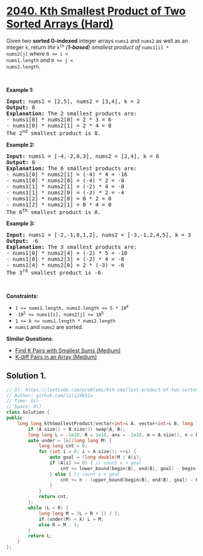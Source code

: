 # [2040. Kth Smallest Product of Two Sorted Arrays (Hard)](https://leetcode.com/problems/kth-smallest-product-of-two-sorted-arrays/)

Given two <strong>sorted 0-indexed</strong> integer arrays <code>nums1</code> and <code>nums2</code> as well as an integer <code>k</code>, return <em>the </em><code>k<sup>th</sup></code><em> (<strong>1-based</strong>) smallest product of </em><code>nums1[i] * nums2[j]</code><em> where </em><code>0 &lt;= i &lt; nums1.length</code><em> and </em><code>0 &lt;= j &lt; nums2.length</code>.
<p>&nbsp;</p>
<p><strong>Example 1:</strong></p>

<pre><strong>Input:</strong> nums1 = [2,5], nums2 = [3,4], k = 2
<strong>Output:</strong> 8
<strong>Explanation:</strong> The 2 smallest products are:
- nums1[0] * nums2[0] = 2 * 3 = 6
- nums1[0] * nums2[1] = 2 * 4 = 8
The 2<sup>nd</sup> smallest product is 8.
</pre>

<p><strong>Example 2:</strong></p>

<pre><strong>Input:</strong> nums1 = [-4,-2,0,3], nums2 = [2,4], k = 6
<strong>Output:</strong> 0
<strong>Explanation:</strong> The 6 smallest products are:
- nums1[0] * nums2[1] = (-4) * 4 = -16
- nums1[0] * nums2[0] = (-4) * 2 = -8
- nums1[1] * nums2[1] = (-2) * 4 = -8
- nums1[1] * nums2[0] = (-2) * 2 = -4
- nums1[2] * nums2[0] = 0 * 2 = 0
- nums1[2] * nums2[1] = 0 * 4 = 0
The 6<sup>th</sup> smallest product is 0.
</pre>

<p><strong>Example 3:</strong></p>

<pre><strong>Input:</strong> nums1 = [-2,-1,0,1,2], nums2 = [-3,-1,2,4,5], k = 3
<strong>Output:</strong> -6
<strong>Explanation:</strong> The 3 smallest products are:
- nums1[0] * nums2[4] = (-2) * 5 = -10
- nums1[0] * nums2[3] = (-2) * 4 = -8
- nums1[4] * nums2[0] = 2 * (-3) = -6
The 3<sup>rd</sup> smallest product is -6.
</pre>

<p>&nbsp;</p>
<p><strong>Constraints:</strong></p>

<ul>
	<li><code>1 &lt;= nums1.length, nums2.length &lt;= 5 * 10<sup>4</sup></code></li>
	<li><code>-10<sup>5</sup> &lt;= nums1[i], nums2[j] &lt;= 10<sup>5</sup></code></li>
	<li><code>1 &lt;= k &lt;= nums1.length * nums2.length</code></li>
	<li><code>nums1</code> and <code>nums2</code> are sorted.</li>
</ul>


**Similar Questions**:
* [Find K Pairs with Smallest Sums (Medium)](https://leetcode.com/problems/find-k-pairs-with-smallest-sums/)
* [K-diff Pairs in an Array (Medium)](https://leetcode.com/problems/k-diff-pairs-in-an-array/)

## Solution 1.

```cpp
// OJ: https://leetcode.com/problems/kth-smallest-product-of-two-sorted-arrays/
// Author: github.com/lzl124631x
// Time: O()
// Space: O()
class Solution {
public:
    long long kthSmallestProduct(vector<int>& A, vector<int>& B, long long k) {
        if (A.size() > B.size()) swap(A, B);
        long long L = -1e10, R = 1e10, ans = -1e10, m = A.size(), n = B.size();
        auto under = [&](long long M) {
            long long cnt = 0;
            for (int i = 0; i < A.size(); ++i) {
                auto goal = (long double)M / A[i];
                if (A[i] >= 0) { // count x < goal
                    cnt += lower_bound(begin(B), end(B), goal) - begin(B);
                } else { // count x > goal
                    cnt += n - (upper_bound(begin(B), end(B), goal) - begin(B));
                }
            }
            return cnt;
        };
        while (L < R) {
            long long M = (L + R + 1) / 2;
            if (under(M) < k) L = M;
            else R = M - 1;
        }
        return L;
    }
};
```